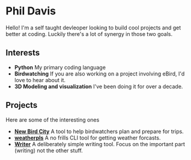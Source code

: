# Phil Davis

Hello! I'm a self taught devleoper looking to build cool projects and get better at coding. Luckily there's a lot of synergy in those two goals.




## Interests
- **Python**  My primary coding language
- **Birdwatching**  If you are also working on a project involving eBird, I'd love to hear about it.
- **3D Modeling and visualization** I've been doing it for over a decade. 

## Projects
Here are some of the interesting ones
- **[New Bird City](https://github.com/phildavis17/New_Bird_City)**  A tool to help birdwatchers plan and prepare for trips.
- **[weatherpls](https://github.com/phildavis17/weatherpls)** A no frills CLI tool for getting weather forcasts.
- **[Writer](https://github.com/phildavis17/Writer)** A deliberately simple writing tool. Focus on the important part (writing) not the other stuff.
